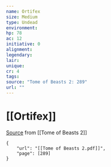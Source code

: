 ```yaml
---
name: Ortifex
size: Medium
type: Undead
environment: 
hp: 78
ac: 12
initiative: 0
alignment: 
legendary: 
lair: 
unique: 
cr: 4
tags: 
source: "Tome of Beasts 2: 289"
url: ""
---
```

# [[Ortifex]]

[Source](zotero://open-pdf/library/items/9UQIAB6R?page=289) from [[Tome of Beasts 2]]

```pdf
{
	"url": "[[Tome of Beasts 2.pdf]]",
	"page": [289]
}
```

